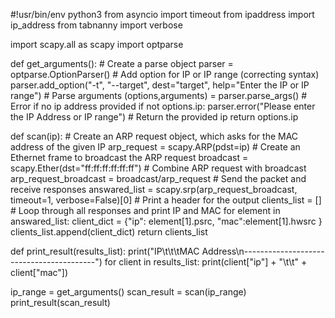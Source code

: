 #!usr/bin/env python3
from asyncio import timeout
from ipaddress import ip_address
from tabnanny import verbose

import scapy.all as scapy
import optparse

def get_arguments():
    # Create a parse object
    parser = optparse.OptionParser()
    # Add option for IP or IP range (correcting syntax)
    parser.add_option("-t", "--target", dest="target", help="Enter the IP or IP range")
    # Parse arguments
    (options,arguments) = parser.parse_args()
    # Error if no ip address provided
    if not options.ip:
        parser.error("Please enter the IP Address or IP range")
    # Return the provided ip
    return options.ip

def scan(ip):
    # Create an ARP request object, which asks for the MAC address of the given IP
    arp_request = scapy.ARP(pdst=ip)
    # Create an Ethernet frame to broadcast the ARP request
    broadcast = scapy.Ether(dst="ff:ff:ff:ff:ff:ff")
    # Combine ARP request with broadcast
    arp_request_broadcast = broadcast/arp_request
    # Send the packet and receive responses
    answared_list = scapy.srp(arp_request_broadcast, timeout=1, verbose=False)[0]
    # Print a header for the output
    clients_list = []
    # Loop through all responses and print IP and MAC
    for element in answared_list:
        client_dict = {"ip": element[1].psrc, "mac":element[1].hwsrc }
        clients_list.append(client_dict)
    return clients_list

def print_result(results_list):
    print("IP\t\t\tMAC Address\n-----------------------------------------")
    for client in results_list:
        print(client["ip"] + "\t\t" + client["mac"])

ip_range = get_arguments()
scan_result = scan(ip_range)
print_result(scan_result)
